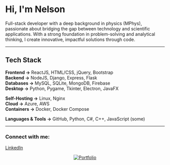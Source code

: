 # Hi, I'm Nelson 

Full-stack developer with a deep background in physics (MPhys), passionate about bridging the gap between technology and scientific applications. With a strong foundation in problem-solving and analytical thinking, I create innovative, impactful solutions through code.

---

## Tech Stack

**Frontend →** ReactJS, HTML/CSS, jQuery, Bootstrap  
**Backend →** NodeJS, Django, Express, Flask  
**Databases →** MySQL, SQLite, MongoDB, Firebase  
**Desktop →** Python, Pygame, Tkinter, Electron, JavaFX  

**Self-Hosting →** Linux, Nginx  
**Cloud →** Azure, AWS  
**Containers →** Docker, Docker Compose  

**Languages & Tools →** GitHub, Python, C#, C++, JavaScript (some)

---

<h3 align="left">Connect with me:</h3> 
<a href="https://www.linkedin.com/in/nelsonrebelo210502/" target="_blank">LinkedIn</a>
<p align="left">
</p>

<p align="center">
  <a href="https://nylsonnn.github.io" target="_blank">
    <img src="https://img.shields.io/badge/Portfolio-Website-blue?style=for-the-badge&logo=google-chrome" alt="Portfolio"/>
  </a>
</p>
